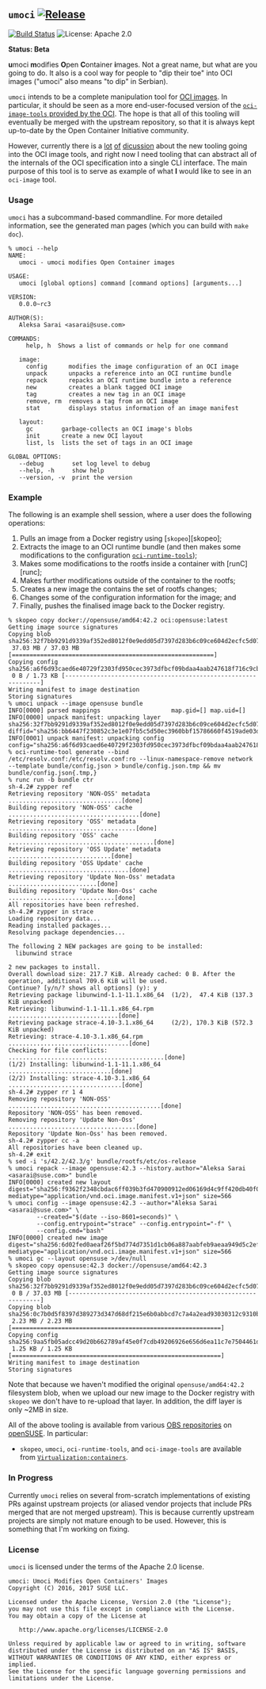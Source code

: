 ## `umoci` [![Release](https://img.shields.io/github/release/openSUSE/umoci.svg)](https://github.com/openSUSE/umoci/releases/latest) ###

[![Build Status](https://img.shields.io/travis/openSUSE/umoci/master.svg)](https://travis-ci.org/openSUSE/umoci)
![License: Apache 2.0](https://img.shields.io/github/license/openSUSE/umoci.svg)

**Status: Beta**

**u**moci **m**odifies **O**pen **C**ontainer **i**mages. Not a great name, but
what are you going to do. It also is a cool way for people to "dip their toe"
into OCI images ("umoci" also means "to dip" in Serbian).

`umoci` intends to be a complete manipulation tool for [OCI images][oci-image-spec].
In particular, it should be seen as a more end-user-focused version of the
[`oci-image-tools` provided by the OCI][oci-image-tools]. The hope is that all
of this tooling will eventually be merged with the upstream repository, so that
it is always kept up-to-date by the Open Container Initiative community.

However, currently there is a [lot][disc-1] [of][disc-2] [dicussion][disc-3]
about the new tooling going into the OCI image tools, and right now I need
tooling that can abstract all of the internals of the OCI specification into a
single CLI interface. The main purpose of this tool is to serve as example of
what **I** would like to see in an `oci-image` tool.

[oci-image-spec]: https://github.com/opencontainers/image-spec
[oci-image-tools]: https://github.com/opencontainers/image-tools
[disc-1]: https://github.com/opencontainers/image-spec/pull/411
[disc-2]: https://github.com/opencontainers/image-tools/pull/5
[disc-3]: https://github.com/opencontainers/image-tools/pull/8

### Usage ###

`umoci` has a subcommand-based commandline. For more detailed information, see
the generated man pages (which you can build with `make doc`).

```
% umoci --help
NAME:
   umoci - umoci modifies Open Container images

USAGE:
   umoci [global options] command [command options] [arguments...]

VERSION:
   0.0.0~rc3

AUTHOR(S):
   Aleksa Sarai <asarai@suse.com>

COMMANDS:
     help, h  Shows a list of commands or help for one command

   image:
     config      modifies the image configuration of an OCI image
     unpack      unpacks a reference into an OCI runtime bundle
     repack      repacks an OCI runtime bundle into a reference
     new         creates a blank tagged OCI image
     tag         creates a new tag in an OCI image
     remove, rm  removes a tag from an OCI image
     stat        displays status information of an image manifest

   layout:
     gc        garbage-collects an OCI image's blobs
     init      create a new OCI layout
     list, ls  lists the set of tags in an OCI image

GLOBAL OPTIONS:
   --debug        set log level to debug
   --help, -h     show help
   --version, -v  print the version
```

### Example ###

The following is an example shell session, where a user does the following operations:

1. Pulls an image from a Docker registry using [`skopeo`][skopeo];
2. Extracts the image to an OCI runtime bundle (and then makes some
   modifications to the configuration [`oci-runtime-tools`][oci-runtime-tools]);
2. Makes some modifications to the rootfs inside a container with [runC][runc];
3. Makes further modifications outside of the container to the rootfs;
4. Creates a new image the contains the set of rootfs changes;
5. Changes some of the configuration information for the image; and
6. Finally, pushes the finalised image back to the Docker registry.

```
% skopeo copy docker://opensuse/amd64:42.2 oci:opensuse:latest
Getting image source signatures
Copying blob sha256:32f7bb9291d9339af352ed8012f0e9edd05d7397d283b6c09ce604d2ecfc5d07
 37.03 MB / 37.03 MB [=========================================================]
Copying config sha256:a6f6d93caed6e40729f2303fd950cec3973dfbcf09bdaa4aab247618f716c9cb
 0 B / 1.73 KB [---------------------------------------------------------------]
Writing manifest to image destination
Storing signatures
% umoci unpack --image opensuse bundle
INFO[0000] parsed mappings                    map.gid=[] map.uid=[]
INFO[0000] unpack manifest: unpacking layer sha256:32f7bb9291d9339af352ed8012f0e9edd05d7397d283b6c09ce604d2ecfc5d07  diffid="sha256:bb6447f230852c3e1e07fb5c5d50ec3960bbf15786660f4519ade03dc6237ca1"
INFO[0001] unpack manifest: unpacking config  config="sha256:a6f6d93caed6e40729f2303fd950cec3973dfbcf09bdaa4aab247618f716c9cb"
% oci-runtime-tool generate --bind /etc/resolv.conf:/etc/resolv.conf:ro --linux-namespace-remove network --template bundle/config.json > bundle/config.json.tmp && mv bundle/config.json{.tmp,}
% runc run -b bundle ctr
sh-4.2# zypper ref
Retrieving repository 'NON-OSS' metadata ................................[done]
Building repository 'NON-OSS' cache .....................................[done]
Retrieving repository 'OSS' metadata ....................................[done]
Building repository 'OSS' cache .........................................[done]
Retrieving repository 'OSS Update' metadata .............................[done]
Building repository 'OSS Update' cache ..................................[done]
Retrieving repository 'Update Non-Oss' metadata .........................[done]
Building repository 'Update Non-Oss' cache ..............................[done]
All repositories have been refreshed.
sh-4.2# zypper in strace
Loading repository data...
Reading installed packages...
Resolving package dependencies...

The following 2 NEW packages are going to be installed:
  libunwind strace

2 new packages to install.
Overall download size: 217.7 KiB. Already cached: 0 B. After the operation, additional 709.6 KiB will be used.
Continue? [y/n/? shows all options] (y): y
Retrieving package libunwind-1.1-11.1.x86_64  (1/2),  47.4 KiB (137.3 KiB unpacked)
Retrieving: libunwind-1.1-11.1.x86_64.rpm ...............................[done]
Retrieving package strace-4.10-3.1.x86_64     (2/2), 170.3 KiB (572.3 KiB unpacked)
Retrieving: strace-4.10-3.1.x86_64.rpm ..................................[done]
Checking for file conflicts: ............................................[done]
(1/2) Installing: libunwind-1.1-11.1.x86_64 .............................[done]
(2/2) Installing: strace-4.10-3.1.x86_64 ................................[done]
sh-4.2# zypper rr 1 4
Removing repository 'NON-OSS' ...........................................[done]
Repository 'NON-OSS' has been removed.
Removing repository 'Update Non-Oss' ....................................[done]
Repository 'Update Non-Oss' has been removed.
sh-4.2# zypper cc -a
All repositories have been cleaned up.
sh-4.2# exit
% sed -i 's/42.2/42.3/g' bundle/rootfs/etc/os-release
% umoci repack --image opensuse:42.3 --history.author="Aleksa Sarai <asarai@suse.com>" bundle
INFO[0000] created new layout  digest="sha256:f9362f2348cbdac6ff039b3fd470900912ed06169d4c9ff420db40f015a00224" mediatype="application/vnd.oci.image.manifest.v1+json" size=566
% umoci config --image opensuse:42.3 --author="Aleksa Sarai <asarai@suse.com>" \
		--created="$(date --iso-8601=seconds)" \
		--config.entrypoint="strace" --config.entrypoint="-f" \
		--config.cmd="bash"
INFO[0000] created new image  digest="sha256:6d02fed0aeaf26f5bd774d7351d1cb06a887aabfeb9aeaa949d5c2efdc0b8cbd" mediatype="application/vnd.oci.image.manifest.v1+json" size=566
% umoci gc --layout opensuse >/dev/null
% skopeo copy opensuse:42.3 docker://opensuse/amd64:42.3
Getting image source signatures
Copying blob sha256:32f7bb9291d9339af352ed8012f0e9edd05d7397d283b6c09ce604d2ecfc5d07
 0 B / 37.03 MB [--------------------------------------------------------------]
Copying blob sha256:0c7b0d5f8397d389273d347d68df215e6b0abbcd7c7a4a2ead93030312c9310b
 2.23 MB / 2.23 MB [===========================================================]
Copying config sha256:9aa5fb05adcc49d20b662789af45e0f7cdb49206926e656d6ea11c7e7504461d
 1.25 KB / 1.25 KB [===========================================================]
Writing manifest to image destination
Storing signatures
```

Note that because we haven't modified the original `opensuse/amd64:42.2`
filesystem blob, when we upload our new image to the Docker registry with
`skopeo` we don't have to re-upload that layer. In addition, the diff layer is
only ~2MB in size.

All of the above tooling is available from various [OBS repositories][obs] on
[openSUSE][opensuse]. In particular:

* `skopeo`, `umoci`, `oci-runtime-tools`, and `oci-image-tools` are available
  from [`Virtualization:containers`][obs-vc].

[opensuse]: https://www.opensuse.org/
[oci-runtime-tools]: https://github.com/opencontainers/image-tools
[obs]: https://build.opensuse.org/
[obs-vc]: https://build.opensuse.org/project/show/Virtualization:containers

### In Progress ###

Currently `umoci` relies on several from-scratch implementations of existing
PRs against upstream projects (or aliased vendor projects that include PRs
merged that are not merged upstream). This is because currently upstream
projects are simply not mature enough to be used. However, this is something
that I'm working on fixing.

### License ###

`umoci` is licensed under the terms of the Apache 2.0 license.

```
umoci: Umoci Modifies Open Containers' Images
Copyright (C) 2016, 2017 SUSE LLC.

Licensed under the Apache License, Version 2.0 (the "License");
you may not use this file except in compliance with the License.
You may obtain a copy of the License at

   http://www.apache.org/licenses/LICENSE-2.0

Unless required by applicable law or agreed to in writing, software
distributed under the License is distributed on an "AS IS" BASIS,
WITHOUT WARRANTIES OR CONDITIONS OF ANY KIND, either express or implied.
See the License for the specific language governing permissions and
limitations under the License.
```
